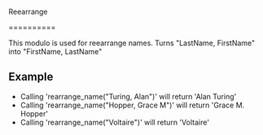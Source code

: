   Reearrange

  ==========

  This modulo is used for reearrange names.
  Turns "LastName, FirstName" into "FirstName, LastName"

## Example

* Calling 'rearrange_name("Turing, Alan")' will return 'Alan Turing'
* Calling 'rearrange_name("Hopper, Grace M")' will return 'Grace M. Hopper'
* Calling 'rearrange_name("Voltaire")' will return 'Voltaire'
